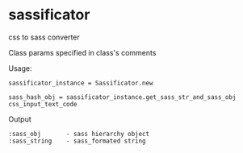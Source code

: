 sassificator
============

css to sass converter

Class params specified in class's comments

Usage:

	sassificator_instance = Sassificator.new

	sass_hash_obj = sassificator_instance.get_sass_str_and_sass_obj css_input_text_code

Output
	
	:sass_obj 		- sass hierarchy object
	:sass_string	- sass_formated string